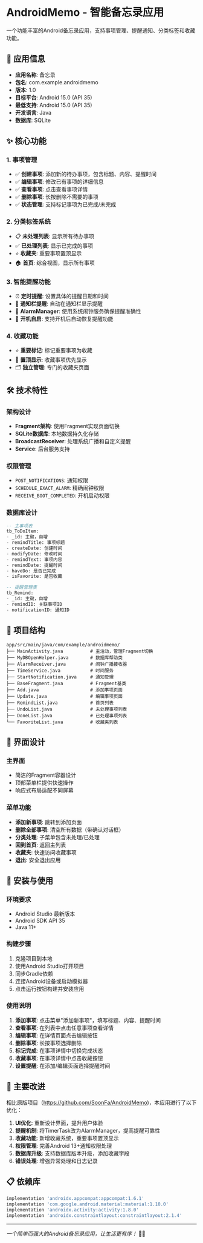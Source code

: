 # AndroidMemo - 智能备忘录应用

一个功能丰富的Android备忘录应用，支持事项管理、提醒通知、分类标签和收藏功能。

## 📱 应用信息

- **应用名称**: 备忘录
- **包名**: com.example.androidmemo
- **版本**: 1.0
- **目标平台**: Android 15.0 (API 35)
- **最低支持**: Android 15.0 (API 35)
- **开发语言**: Java
- **数据库**: SQLite

## ✨ 核心功能

### 1. 事项管理
- ✅ **创建事项**: 添加新的待办事项，包含标题、内容、提醒时间
- ✅ **编辑事项**: 修改已有事项的详细信息
- ✅ **查看事项**: 点击查看事项详情
- ✅ **删除事项**: 长按删除不需要的事项
- ✅ **状态管理**: 支持标记事项为已完成/未完成

### 2. 分类标签系统
- 📋 **未处理列表**: 显示所有待办事项
- ✅ **已处理列表**: 显示已完成的事项
- ⭐ **收藏夹**: 重要事项置顶显示
- 🏠 **首页**: 综合视图，显示所有事项

### 3. 智能提醒功能
- ⏰ **定时提醒**: 设置具体的提醒日期和时间
- 🔔 **通知栏提醒**: 自动在通知栏显示提醒
- 📱 **AlarmManager**: 使用系统闹钟服务确保提醒准确性
- 🔄 **开机自启**: 支持开机后自动恢复提醒功能

### 4. 收藏功能
- ⭐ **重要标记**: 标记重要事项为收藏
- 📌 **置顶显示**: 收藏事项优先显示
- 🗂️ **独立管理**: 专门的收藏夹页面

## 🛠️ 技术特性

### 架构设计
- **Fragment架构**: 使用Fragment实现页面切换
- **SQLite数据库**: 本地数据持久化存储
- **BroadcastReceiver**: 处理系统广播和自定义提醒
- **Service**: 后台服务支持

### 权限管理
- `POST_NOTIFICATIONS`: 通知权限
- `SCHEDULE_EXACT_ALARM`: 精确闹钟权限
- `RECEIVE_BOOT_COMPLETED`: 开机启动权限

### 数据库设计
```sql
-- 主事项表
tb_ToDoItem:
- _id: 主键，自增
- remindTitle: 事项标题
- createDate: 创建时间
- modifyDate: 修改时间
- remindText: 事项内容
- remindDate: 提醒时间
- haveDo: 是否已完成
- isFavorite: 是否收藏

-- 提醒管理表
tb_Remind:
- _id: 主键，自增
- remindID: 关联事项ID
- notificationID: 通知ID
```

## 📂 项目结构

```
app/src/main/java/com/example/androidmemo/
├── MainActivity.java          # 主活动，管理Fragment切换
├── MyDBOpenHelper.java        # 数据库帮助类
├── AlarmReceiver.java         # 闹钟广播接收器
├── TimeService.java           # 时间服务
├── StartNotification.java     # 通知管理
├── BaseFragment.java          # Fragment基类
├── Add.java                   # 添加事项页面
├── Update.java                # 编辑事项页面
├── RemindList.java            # 首页列表
├── UndoList.java              # 未处理事项列表
├── DoneList.java              # 已处理事项列表
└── FavoriteList.java          # 收藏夹列表
```

## 🎨 界面设计

### 主界面
- 简洁的Fragment容器设计
- 顶部菜单栏提供快速操作
- 响应式布局适配不同屏幕

### 菜单功能
- **添加新事项**: 跳转到添加页面
- **删除全部事项**: 清空所有数据（带确认对话框）
- **分类处理**: 子菜单包含未处理/已处理
- **回到首页**: 返回主列表
- **收藏夹**: 快速访问收藏事项
- **退出**: 安全退出应用

## 🚀 安装与使用

### 环境要求
- Android Studio 最新版本
- Android SDK API 35
- Java 11+

### 构建步骤
1. 克隆项目到本地
2. 使用Android Studio打开项目
3. 同步Gradle依赖
4. 连接Android设备或启动模拟器
5. 点击运行按钮构建并安装应用

### 使用说明
1. **添加事项**: 点击菜单"添加新事项"，填写标题、内容、提醒时间
2. **查看事项**: 在列表中点击任意事项查看详情
3. **编辑事项**: 在详情页面点击编辑按钮
4. **删除事项**: 长按事项选择删除
5. **标记完成**: 在事项详情中切换完成状态
6. **收藏事项**: 在事项详情中点击收藏按钮
7. **设置提醒**: 在添加/编辑页面选择提醒时间

## 🔧 主要改进

相比原版项目（https://github.com/SoonFa/AndroidMemo)，本应用进行了以下优化：

1. **UI优化**: 重新设计界面，提升用户体验
2. **提醒机制**: 将TimerTask改为AlarmManager，提高提醒可靠性
3. **收藏功能**: 新增收藏系统，重要事项置顶显示
4. **权限管理**: 完善Android 13+通知权限处理
5. **数据库升级**: 支持数据库版本升级，添加收藏字段
6. **错误处理**: 增强异常处理和日志记录

## 📋 依赖库

```gradle
implementation 'androidx.appcompat:appcompat:1.6.1'
implementation 'com.google.android.material:material:1.10.0'
implementation 'androidx.activity:activity:1.8.0'
implementation 'androidx.constraintlayout:constraintlayout:2.1.4'
```


---

*一个简单而强大的Android备忘录应用，让生活更有序！* 📱✨